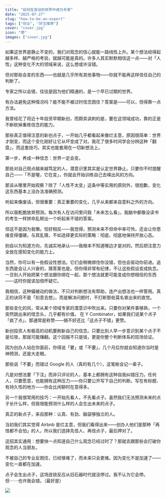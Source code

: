 ```yaml
---
title: "如何在变动的世界中成为专家"
date: "2025-07-27"
slug: "how-to-be-an-expert"
tags: ["创业", "好文推荐"]
cover: "cover.jpg"
icon: "😎"
images: ["cover.jpg"]
---
```

如果这世界是静止不变的，我们对观念的信心就能一路线性上升。某个想法经得起越多样、越严格的考验，就越可能是真的。许多人其实默默相信这一点——对「人性」这种变化不大的领域来说，这么想或许没错。



但对那些会变的东西——也就是几乎所有其他事物——你就不能再这样信任自己的判断了。



专家之所以会错，往往是因为他们精通的，是一个早已过期的世界。



有办法避免这种情况吗？能不能不被过时信念困住？答案是——可以，但得靠一点方法。



我曾经花了将近十年投资早期新创，而颇具讽刺的是，要在这领域成功，靠的正是不断砍掉重练信念的能力。



那些真正值得注意的新创点子，一开始几乎都看起来像烂主意，原因很简单：世界才刚变，而这个变化刚好让它从坏变成了对。我花了很多时间学会分辨这种「翻盘」，而这套技巧，其实也能套用在一切新想法上。



第一步，养成一种信念：世界一定会变。



那些对自己观点越来越笃定的人，潜意识里其实是认定世界静止。只要你不时提醒自己——「不是喔，它在变」，你就会开始训练自己去嗅出风的方向。



那该从哪里开始观察？除了「人性不太变」这条中等实用的原则外，很抱歉，变化这东西基本上没办法准确预测。



听起来像废话，但很重要：真正重要的变化，几乎从来都来自意料之外的方向。



所以我乾脆放弃预测。每次有人在访问里问我「未来怎么看」，我脑中都像没读书的考生一样拼命乱掰出一个听起来不错的答案。



但这不是因为我懒。恰好相反——我觉得，预测未来不但命中率可怜，还会让你思维变得僵硬。与其乱猜，不如选择更实际的策略：彻底、彻底地保持开放心态。



别自以为知道方向，先诚实地承认——我根本不知道哪边才是对的。然后把注意力全放在感知变化的能力上。



当然，你可以有一些假设性想法。它们会稍微绑住你没错，但也会驱动你前进。追东西是会让人兴奋的，猜答案也是。但你得非常有纪律，不让这些假设变成执念。
一旦别人开始把某个想法跟你绑在一起，那个想法就更可能变成你想相信的东西——这时你就该加倍怀疑它。



我相信，这种偏被动的做法，不只对判断想法有帮助，连产出想法也一样管用。真正的诀窍不是「刻意去想」，而是解决问题时，不打断那些莫名冒出来的直觉。



那些变化的风，常从某个领域专家的潜意识中吹出来。只要你对某件事够熟，一个突然跳出来的怪念头，几乎都有价值。
在 Y Combinator，如果我们说某个点子「疯了点」，那通常是称赞——搞不好还比「这点子不错」更赞。



新创投资人有极高的动机要刷新自己的信念。只要比别人早一步意识到某个点子不是垃圾，那就可能赚翻。这个回报不只是钱，更是你整个判断体系的现场验证。



因为创办人站在你面前，你得说「要」或「不要」，几个月后你就会知道你当时是神预测，还是大走眼。



那些说「不要」而错过 Google 的人（真的有几个），这笔帐会记一辈子。



凡是对想法要「下注」而非只评论的人，基本上都拥有这种自我纠错压力。任何人，只要愿意，也能拥有这种压力——你只要公开写下自己的判断。写在有标题、有持久性的地方——你会比闲聊时在意得多。



另一个我很常用的技巧：一开始先看人，不先看点子。虽然我们无法预测未来的点子长什么样，但我很能预测什么样的人会生出未来的点子。



真正的新点子，来自那种：认真、有劲、脑袋够独立的人。



当初我们其实觉得 Airbnb 是烂主意，但我们看得出来——创办人他们是那种「再怪都不会怕」的人，所以我们选择先信人、再信点子，最后押对了。



这招其实通用：想要快一点知道自己什么观念已经过时了？那就去跟那些会打破你观念的人当朋友。



不被自己的专业反困住，已经够难了，而未来只会更难。因为变化不是加速了——变化一直都在加速。



点子会生出点子，这场连锁反应从旧石器时代就没停过。我不认为它会停。
但⋯⋯也许我会错。（最好是）




![](https://prod-files-secure.s3.us-west-2.amazonaws.com/112d0858-5090-4d34-a606-b75eb8d65fd2/46476355-9cf3-4e99-9b7a-3531bc426380/1000202064.png?X-Amz-Algorithm=AWS4-HMAC-SHA256&X-Amz-Content-Sha256=UNSIGNED-PAYLOAD&X-Amz-Credential=ASIAZI2LB466YJKSEIJY%2F20250917%2Fus-west-2%2Fs3%2Faws4_request&X-Amz-Date=20250917T143359Z&X-Amz-Expires=3600&X-Amz-Security-Token=IQoJb3JpZ2luX2VjEC4aCXVzLXdlc3QtMiJIMEYCIQDSTyz7Bai0QizEudgWqloVkBUO%2FscUyuCu%2B0GaemqREgIhAKwIZq8triAPrIg5aSSm0R4rxOnaKhi5bMDfhMjVT%2Bm4KogECKf%2F%2F%2F%2F%2F%2F%2F%2F%2F%2FwEQABoMNjM3NDIzMTgzODA1IgygHQS1hGkQbyBRw%2F8q3ANcdEOieJMXoaxNm%2B%2BTDOY75Otimr9Y0chak%2FE04W47k60DPko93GDai1kAoEI37%2FGwSJW51sxSWcE7K8rQsjGYl5Msc6qw4MEfKD0Dedhyqp4R553DGad7VPXMTuOe%2Fl9fp1DgyiWMEGNsOnONHXHt4BmV4sGmGWbNwjpJN69LXHSwOlZcQetqS34Q4AJfIiJ8%2FBkQFJBdAF%2BenSUSS42jKbItty%2FYwd%2F%2B7SVqlGXbMpJCsSud4Z0yFP%2BJ7hsAw3BMzxDS7J8AqUcHnz4%2FOFlCDx3VeCKAsKKU64yG1urlZUtm9t4gDskJQEAINNeYKryMUU53z%2F4ol4A%2Fs5I111Swbp3tum4bwe6QRgaszu%2FexzTycZhpOSTx%2B6E1g8MB4p%2FH%2FIUiRoA2qvID2ozYImWakLEAqXexPfKD2CDgAeMt%2FpEJXgRVg77xwyKH3EY8F64SLygdQF0yq0nHSsXnk6w1Zm88NMRFmrHF2zLee7FV0qmTB%2FOV4xSmn1%2Fu9JbalJhPUF7rB%2BCX8STRG4Uh8gr2FKpPKZWnMznJlvyCPgdMNCXonnzPDbeWt%2Fa4LvhJb2jGbdK5ebfqCR1uTlfpTEewqNGTJl8LuTexuIPotaszSBtxk0TcBmfurXBdUTDR%2BqrGBjqkATrvFyu%2FN3BpPsLqjcuUDC2b091xbV%2BD2zsawdA56vqFB%2BW7VITTTZiYbStrsXbfIT8MeB3mi8klEIitzISgnuBL9fHMPZ91VIKuMF%2FfSTJHbL6PwelMhDSlVb1VrezGk6c90A6iism%2BrSGea%2FXu6vs1U0r9o6gFIaT%2BbtGbogV5FWLvmQkmJ1xopSE7txpnG2z14dbxtdp4QTZnoomdiClr92kf&X-Amz-Signature=d75b078cddcba4cbb040d08d1eefae2d25b7a9ebe53487188c9912f8f7af22c7&X-Amz-SignedHeaders=host&x-amz-checksum-mode=ENABLED&x-id=GetObject)

